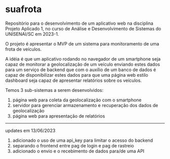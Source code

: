 # suafrota

Repositório para o desenvolvimento de um aplicativo web na disciplina Projeto Aplicado 1,
no curso de Análise e Desenvolvimento de Sistemas do UNISENAI/SC em 2023-1.

O projeto é apresentar o MVP de um sistema para monitoramento de uma frota de veículos.

A idéia é que um aplicativo rodando no navegador de um smartphone seja capaz de monitorar
a geolocalização de um veículo enviando estes dados para um serviço de backend que com o
auxílio de um banco de dados é capaz de disponibilizar estes dados para que uma página
web estilo dashboard seja capaz de apresentar relatórios sobre os veículos.

Temos 3 sub-sistemas a serem desenvolvidos:

1. página web para coleta da geolocalização com o smartphone
2. servidor para gerenciar armazenamento e recuperação dos dados de geolocalização
3. página web para apresentação de relatórios

---

updates em 13/06/2023

1. adicionado o uso de uma api_key para limitar o acesso do backend
2. separando o frontend entre pag de login e pag de rastreio
3. adicionado o envio e o recebimento de dados para/de uma API
